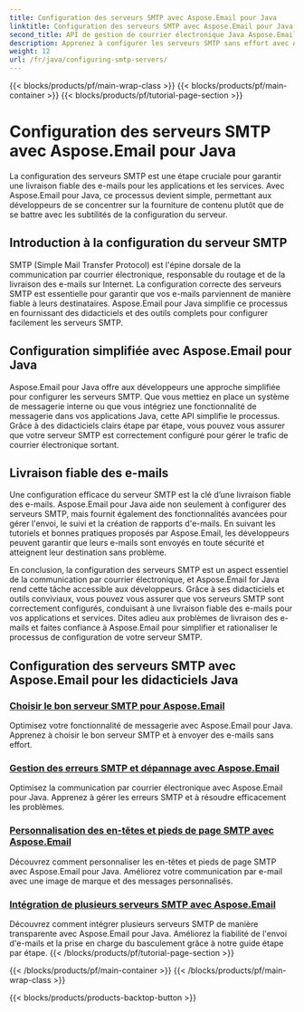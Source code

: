 ```yaml
---
title: Configuration des serveurs SMTP avec Aspose.Email pour Java
linktitle: Configuration des serveurs SMTP avec Aspose.Email pour Java
second_title: API de gestion de courrier électronique Java Aspose.Email
description: Apprenez à configurer les serveurs SMTP sans effort avec Aspose.Email pour Java. Tutoriels étape par étape pour une livraison transparente des e-mails.
weight: 12
url: /fr/java/configuring-smtp-servers/
---
```


{{< blocks/products/pf/main-wrap-class >}}
{{< blocks/products/pf/main-container >}}
{{< blocks/products/pf/tutorial-page-section >}}

# Configuration des serveurs SMTP avec Aspose.Email pour Java



La configuration des serveurs SMTP est une étape cruciale pour garantir une livraison fiable des e-mails pour les applications et les services. Avec Aspose.Email pour Java, ce processus devient simple, permettant aux développeurs de se concentrer sur la fourniture de contenu plutôt que de se battre avec les subtilités de la configuration du serveur.

## Introduction à la configuration du serveur SMTP

SMTP (Simple Mail Transfer Protocol) est l'épine dorsale de la communication par courrier électronique, responsable du routage et de la livraison des e-mails sur Internet. La configuration correcte des serveurs SMTP est essentielle pour garantir que vos e-mails parviennent de manière fiable à leurs destinataires. Aspose.Email pour Java simplifie ce processus en fournissant des didacticiels et des outils complets pour configurer facilement les serveurs SMTP.

## Configuration simplifiée avec Aspose.Email pour Java

Aspose.Email pour Java offre aux développeurs une approche simplifiée pour configurer les serveurs SMTP. Que vous mettiez en place un système de messagerie interne ou que vous intégriez une fonctionnalité de messagerie dans vos applications Java, cette API simplifie le processus. Grâce à des didacticiels clairs étape par étape, vous pouvez vous assurer que votre serveur SMTP est correctement configuré pour gérer le trafic de courrier électronique sortant.

## Livraison fiable des e-mails

Une configuration efficace du serveur SMTP est la clé d’une livraison fiable des e-mails. Aspose.Email pour Java aide non seulement à configurer des serveurs SMTP, mais fournit également des fonctionnalités avancées pour gérer l'envoi, le suivi et la création de rapports d'e-mails. En suivant les tutoriels et bonnes pratiques proposés par Aspose.Email, les développeurs peuvent garantir que leurs e-mails sont envoyés en toute sécurité et atteignent leur destination sans problème.

En conclusion, la configuration des serveurs SMTP est un aspect essentiel de la communication par courrier électronique, et Aspose.Email for Java rend cette tâche accessible aux développeurs. Grâce à ses didacticiels et outils conviviaux, vous pouvez vous assurer que vos serveurs SMTP sont correctement configurés, conduisant à une livraison fiable des e-mails pour vos applications et services. Dites adieu aux problèmes de livraison des e-mails et faites confiance à Aspose.Email pour simplifier et rationaliser le processus de configuration de votre serveur SMTP.

## Configuration des serveurs SMTP avec Aspose.Email pour les didacticiels Java
### [Choisir le bon serveur SMTP pour Aspose.Email](./choosing-the-right-smtp-server/)
Optimisez votre fonctionnalité de messagerie avec Aspose.Email pour Java. Apprenez à choisir le bon serveur SMTP et à envoyer des e-mails sans effort.
### [Gestion des erreurs SMTP et dépannage avec Aspose.Email](./handling-smtp-errors-and-troubleshooting/)
Optimisez la communication par courrier électronique avec Aspose.Email pour Java. Apprenez à gérer les erreurs SMTP et à résoudre efficacement les problèmes.
### [Personnalisation des en-têtes et pieds de page SMTP avec Aspose.Email](./customizing-smtp-headers-and-footers/)
Découvrez comment personnaliser les en-têtes et pieds de page SMTP avec Aspose.Email pour Java. Améliorez votre communication par e-mail avec une image de marque et des messages personnalisés.
### [Intégration de plusieurs serveurs SMTP avec Aspose.Email](./integrating-multiple-smtp-servers/)
Découvrez comment intégrer plusieurs serveurs SMTP de manière transparente avec Aspose.Email pour Java. Améliorez la fiabilité de l'envoi d'e-mails et la prise en charge du basculement grâce à notre guide étape par étape.
{{< /blocks/products/pf/tutorial-page-section >}}

{{< /blocks/products/pf/main-container >}}
{{< /blocks/products/pf/main-wrap-class >}}

{{< blocks/products/products-backtop-button >}}
